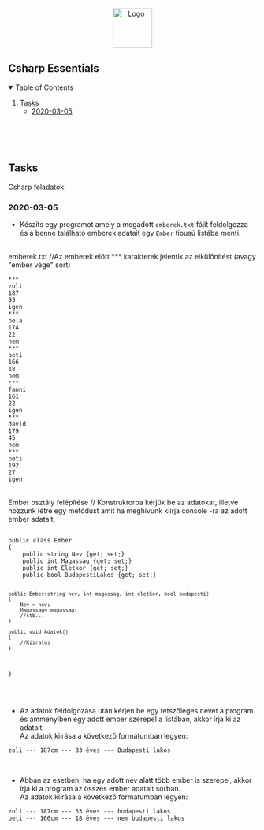 <!-- PROJECT LOGO -->
<br />
<p align="center">
    <a href="#Csharp-essentials">
    <img src="images/logo.png" alt="Logo" width="80" height="80">
    </a>

<!-- Main -->
## Csharp Essentials



<!-- TABLE OF CONTENTS -->
<details open="open">
  <summary>Table of Contents</summary>
  <ol>
    <li>
      <a href="#tasks">Tasks</a>
      <ul>
        <li><a href="#2020-03-05">2020-03-05</a></li>
      </ul>
    </li>   
  </ol>
</details>

<br />
<br />
<br />

<!-- Imperative -->
## Tasks


Csharp feladatok.


### 2020-03-05

* Készíts egy programot amely a megadott `emberek.txt` fájlt feldolgozza és a benne található emberek adatait egy `Ember` típusú listába menti.
<br/>
emberek.txt //Az emberek előtt *** karakterek jelentik az elkülőnítést (avagy "ember vége" sort)
<pre><code>***
zoli
187
33
igen
***
bela
174
22
nem
***
peti
166
18
nem
***
fanni
161
22
igen
***
david
179
45
nem
***
peti
192
27
igen
</code></pre>
<br/>
Ember osztály felépítése // Konstruktorba kérjük be az adatokat, illetve hozzunk létre egy metódust amit ha meghívunk kiírja console -ra az adott ember adatait.
<pre><code>	
public class Ember
{
	public string Nev {get; set;}
	public int Magassag {get; set;}
	public int Eletkor {get; set;}
	public bool BudapestiLakos {get; set;}
	
	public Ember(string nev, int magassag, int eletkor, bool budapesti)
	{
		Nev = nev;
		Magassag= magassag;
		//stb...
	}
	
	public void Adatok()
	{
		//Kiiratas
	}
   
}
</code></pre>

<br/>

* Az adatok feldolgozása után kérjen be egy tetszőleges nevet a program és ammenyiben egy adott ember szerepel a listában, akkor írja ki az adatait
<br/>Az adatok kiírása a következő formátumban legyen:
<pre><code>zoli --- 187cm --- 33 éves --- Budapesti lakos
</code></pre>

<br/>

* Abban az esetben, ha egy adott név alatt több ember is szerepel, akkor írja ki a program az összes ember adatait sorban.
<br/>Az adatok kiírása a következő formátumban legyen:
<pre><code>zoli --- 187cm --- 33 éves --- budapesti lakos
peti --- 166cm --- 18 éves --- nem budapesti lakos
</code></pre>

